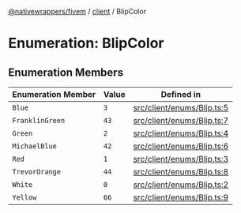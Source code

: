 [@nativewrappers/fivem](../../README.md) / [client](../README.md) / BlipColor

# Enumeration: BlipColor

## Enumeration Members

| Enumeration Member | Value | Defined in |
| ------ | ------ | ------ |
| `Blue` | `3` | [src/client/enums/Blip.ts:5](https://github.com/nativewrappers/fivem/blob/09478da418b400a28e2cc17ab86f47c957997aed/src/client/enums/Blip.ts#L5) |
| `FranklinGreen` | `43` | [src/client/enums/Blip.ts:7](https://github.com/nativewrappers/fivem/blob/09478da418b400a28e2cc17ab86f47c957997aed/src/client/enums/Blip.ts#L7) |
| `Green` | `2` | [src/client/enums/Blip.ts:4](https://github.com/nativewrappers/fivem/blob/09478da418b400a28e2cc17ab86f47c957997aed/src/client/enums/Blip.ts#L4) |
| `MichaelBlue` | `42` | [src/client/enums/Blip.ts:6](https://github.com/nativewrappers/fivem/blob/09478da418b400a28e2cc17ab86f47c957997aed/src/client/enums/Blip.ts#L6) |
| `Red` | `1` | [src/client/enums/Blip.ts:3](https://github.com/nativewrappers/fivem/blob/09478da418b400a28e2cc17ab86f47c957997aed/src/client/enums/Blip.ts#L3) |
| `TrevorOrange` | `44` | [src/client/enums/Blip.ts:8](https://github.com/nativewrappers/fivem/blob/09478da418b400a28e2cc17ab86f47c957997aed/src/client/enums/Blip.ts#L8) |
| `White` | `0` | [src/client/enums/Blip.ts:2](https://github.com/nativewrappers/fivem/blob/09478da418b400a28e2cc17ab86f47c957997aed/src/client/enums/Blip.ts#L2) |
| `Yellow` | `66` | [src/client/enums/Blip.ts:9](https://github.com/nativewrappers/fivem/blob/09478da418b400a28e2cc17ab86f47c957997aed/src/client/enums/Blip.ts#L9) |
